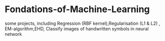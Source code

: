 # Fondations-of-Machine-Learning
some projects, including Regression (RBF kernel),Regularisation (L1 &amp; L2) , EM-algorithm,EHD, Classify images of handwritten symbols in neural network
